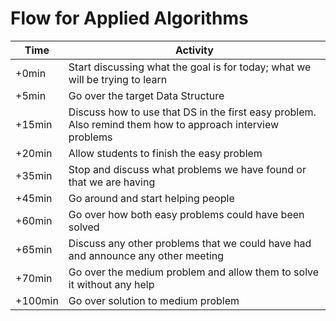 # Flow for Applied Algorithms

Time | Activity
------------ | -------------
+0min  | Start discussing what the goal is for today; what we will be trying to learn
+5min  | Go over the target Data Structure
+15min | Discuss how to use that DS in the first easy problem. Also remind them how to approach interview problems
+20min | Allow students to finish the easy problem
+35min | Stop and discuss what problems we have found or that we are having
+45min | Go around and start helping people
+60min | Go over how both easy problems could have been solved
+65min | Discuss any other problems that we could have had and announce any other meeting
+70min | Go over the medium problem and allow them to solve it without any help
+100min| Go over solution to medium problem
